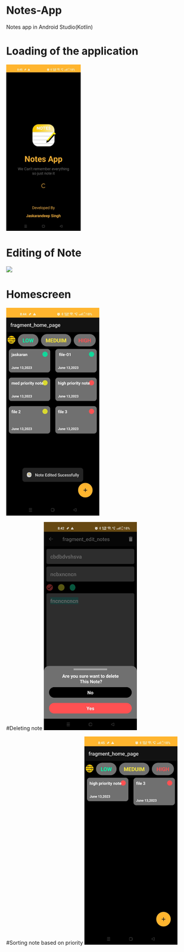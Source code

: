 # Notes-App
Notes app in Android Studio(Kotlin)

# Loading of the application
[<img src="Images/Loading.jpg" width="200"/>](Images/Loading.jpg)

# Editing of Note
[<img src="Images/Editing" width="200"/>](Images/Editing.jpg)

# Homescreen
[<img src="Images/Homescreen.jpg" width="250"/>](Images/Homescreen.jpg)

#Deleting note
[<img src="Images/Delete.jpg" width="250"/>](Images/Delete.jpg)

#Sorting note based on priority
[<img src="Images/sorting.jpg" width="250"/>](Images/sorting.jpg)
